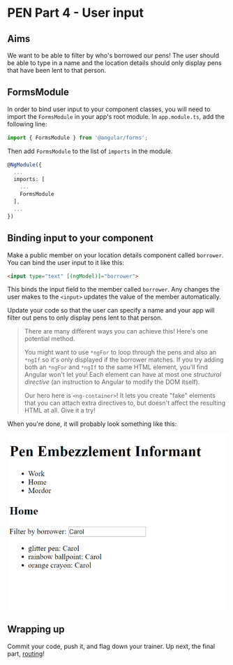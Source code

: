 # PEN Part 4 - User input

## Aims

We want to be able to filter by who's borrowed our pens! The user should be able to type in a name and the location details should only display pens that have been lent to that person.

## FormsModule

In order to bind user input to your component classes, you will need to import the `FormsModule` in your app's root module. In `app.module.ts`, add the following line:

```typescript
import { FormsModule } from '@angular/forms';
```

Then add `FormsModule` to the list of `imports` in the module.

```typescript
@NgModule({
  ...
  imports: [
    ...
    FormsModule
  ],
  ...
})
```

## Binding input to your component

Make a public member on your location details component called `borrower`. You can bind the user input to it like this:

```html
<input type="text" [(ngModel)]="borrower">
```

This binds the input field to the member called `borrower`. Any changes the user makes to the `<input>` updates the value of the member automatically.

Update your code so that the user can specify a name and your app will filter out pens to only display pens lent to that person.

>There are many different ways you can achieve this! Here's one potential method.
>
>You might want to use `*ngFor` to loop through the pens and also an `*ngIf` so it's only displayed if the borrower matches. If you try adding both an `*ngFor` and `*ngIf` to the same HTML element, you'll find Angular won't let you! Each element can have at most one *structural directive* (an instruction to Angular to modify the DOM itself).
>
>Our hero here is `<ng-container>`! It lets you create "fake" elements that you can attach extra directives to, but doesn't affect the resulting HTML at all. Give it a try!

When you're done, it will probably look something like this:

![Part4](assets/Part4.png)

## Wrapping up

Commit your code, push it, and flag down your trainer. Up next, the final part, [routing](Part5.md)!

